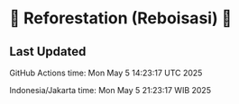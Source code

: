 
# 🌳 Reforestation (Reboisasi) 🌲

## Last Updated

GitHub Actions time: Mon May  5 14:23:17 UTC 2025

Indonesia/Jakarta time: Mon May  5 21:23:17 WIB 2025
